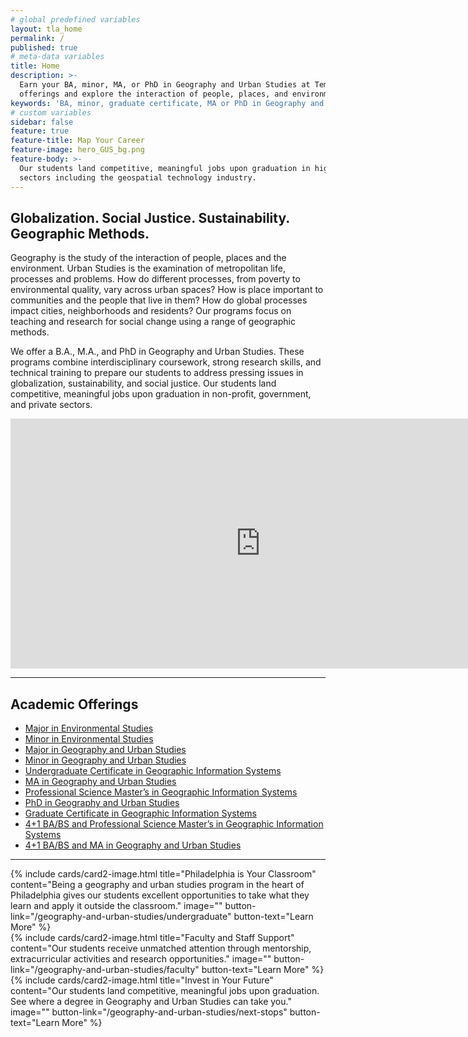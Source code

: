 ```yaml
---
# global predefined variables
layout: tla_home
permalink: /
published: true
# meta-data variables
title: Home
description: >-
  Earn your BA, minor, MA, or PhD in Geography and Urban Studies at Temple University. View our academic
  offerings and explore the interaction of people, places, and environment at the College of Liberal Arts.
keywords: 'BA, minor, graduate certificate, MA or PhD in Geography and Urban Studies, GIS certificate, academic offerings'
# custom variables
sidebar: false
feature: true
feature-title: Map Your Career
feature-image: hero_GUS_bg.png
feature-body: >-
  Our students land competitive, meaningful jobs upon graduation in high-growth
  sectors including the geospatial technology industry.
---
```

## Globalization. Social Justice. Sustainability. Geographic Methods.
Geography is the study of the interaction of people, places and the environment. Urban Studies is the examination of metropolitan life, processes and problems. How do different processes, from poverty to environmental quality, vary across urban spaces? How is place important to communities and the people that live in them? How do global processes impact cities, neighborhoods and residents? Our programs focus on teaching and research for social change using a range of geographic methods.

We offer a B.A., M.A., and PhD in Geography and Urban Studies. These programs combine interdisciplinary coursework, strong research skills, and technical training to prepare our students to address pressing issues in globalization, sustainability, and social justice.  Our students land competitive, meaningful jobs upon graduation in non-profit, government, and private sectors.
<div align="center"><iframe width="800" height="400" src="https://www.youtube.com/embed/RzkIIPAYRoY" frameborder="0" allow="autoplay; encrypted-media" allowfullscreen></iframe></div>

___

## Academic Offerings
- [Major in Environmental Studies](http://bulletin.temple.edu/undergraduate/liberal-arts/environmental-studies/ba-environmental-studies/)
- [Minor in Environmental Studies](http://bulletin.temple.edu/undergraduate/liberal-arts/environmental-studies/ba-environmental-studies/)
- [Major in Geography and Urban Studies](http://bulletin.temple.edu/undergraduate/liberal-arts/geography-urban-studies/ba-geography-urban-studies/)
- [Minor in Geography and Urban Studies](http://bulletin.temple.edu/undergraduate/liberal-arts/geography-urban-studies/minor-geography-urban-studies/)
- [Undergraduate Certificate in Geographic Information Systems](http://bulletin.temple.edu/undergraduate/liberal-arts/geography-urban-studies/certificate-geographic-information-systems/)
- [MA in Geography and Urban Studies](http://bulletin.temple.edu/graduate/scd/cla/geography-urban-studies-ma/)
- [Professional Science Master’s in Geographic Information Systems](http://bulletin.temple.edu/graduate/scd/cla/geographic-information-systems-psm/)
- [PhD in Geography and Urban Studies](http://bulletin.temple.edu/graduate/scd/cla/geography-urban-studies-phd/)
- [Graduate Certificate in Geographic Information Systems](http://bulletin.temple.edu/graduate/scd/cla/geographic-information-systems-certificate/)
- [4+1 BA/BS and Professional Science Master’s in Geographic Information Systems](/geography-and-urban-studies/undergraduate#accelerated-degree-offerings-41)
- [4+1 BA/BS and MA in Geography and Urban Studies](/geography-and-urban-studies/undergraduate#accelerated-degree-offerings-41)

___

<div class="row row-wide">
  <div class="col m12 l4">{% include cards/card2-image.html
    title="Philadelphia is Your Classroom"
    content="Being a geography and urban studies program in the heart of Philadelphia gives our students excellent opportunities to take what they learn and apply it outside the classroom."
    image=""
    button-link="/geography-and-urban-studies/undergraduate"
    button-text="Learn More" %}
  </div>
  <div class="row row-wide">
    <div class="col m12 l4">{% include cards/card2-image.html
      title="Faculty and Staff Support"
      content="Our students receive unmatched attention through mentorship, extracurricular activities and research opportunities."
      image=""
      button-link="/geography-and-urban-studies/faculty"
      button-text="Learn More" %}
    </div>
    <div class="row row-wide">
      <div class="col m12 l4">{% include cards/card2-image.html
        title="Invest in Your Future"
        content="Our students land competitive, meaningful jobs upon graduation. See where a degree in Geography and Urban Studies can
        take you."
        image=""
        button-link="/geography-and-urban-studies/next-stops"
        button-text="Learn More" %}
      </div>
</div>
